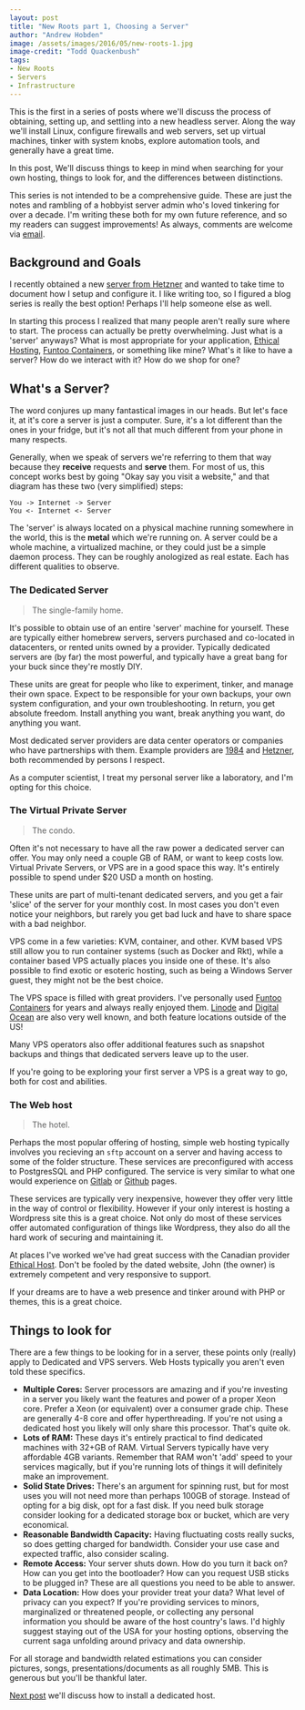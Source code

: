 ```yaml
---
layout: post
title: "New Roots part 1, Choosing a Server"
author: "Andrew Hobden"
image: /assets/images/2016/05/new-roots-1.jpg
image-credit: "Todd Quackenbush"
tags:
- New Roots
- Servers
- Infrastructure
---
```


This is the first in a series of posts where we'll discuss the process of obtaining, setting up, and settling into a new headless server. Along the way we'll install Linux, configure firewalls and web servers, set up virtual machines, tinker with system knobs, explore automation tools, and generally have a great time.

In this post, We'll discuss things to keep in mind when searching for your own hosting, things to look for, and the differences between distinctions.

This series is not intended to be a comprehensive guide. These are just the notes and rambling of a hobbyist server admin who's loved tinkering for over a decade. I'm writing these both for my own future reference, and so my readers can suggest improvements! As always, comments are welcome via [email](mailto:andrew@hoverbear.org).

## Background and Goals

I recently obtained a new [server from Hetzner](https://www.hetzner.de/de/hosting/produkte_rootserver/ex41sssd) and wanted to take time to document how I setup and configure it. I like writing too, so I figured a blog series is really the best option! Perhaps I'll help someone else as well.

In starting this process I realized that many people aren't really sure where to start. The process can actually be pretty overwhelming. Just what is a 'server' anyways? What is most appropriate for your application, [Ethical Hosting](http://www.ethicalhost.ca/ethical-webhosting-plans.html), [Funtoo Containers](http://www.funtoo.org/Funtoo_Containers), or something like mine? What's it like to have a server? How do we interact with it? How do we shop for one?

## What's a Server?

The word conjures up many fantastical images in our heads. But let's face it, at it's core a server is just a computer. Sure, it's a lot different than the ones in your fridge, but it's not all that much different from your phone in many respects.

Generally, when we speak of servers we're referring to them that way because they **receive** requests and **serve** them. For most of us, this concept works best by going "Okay say you visit a website," and that diagram has these two (very simplified) steps:

```
You -> Internet -> Server
You <- Internet <- Server
```

The 'server' is always located on a physical machine running somewhere in the world, this is the **metal** which we're running on. A server could be a whole machine, a virtualized machine, or they could just be a simple daemon process. They can be roughly anologized as real estate. Each has different qualities to observe.

### The Dedicated Server

> The single-family home.

It's possible to obtain use of an entire 'server' machine for yourself. These are typically either homebrew servers, servers purchased and co-located in datacenters, or rented units owned by a provider. Typically dedicated servers are (by far) the most powerful, and typically have a great bang for your buck since they're mostly DIY.

These units are great for people who like to experiment, tinker, and manage their own space. Expect to be responsible for your own backups, your own system configuration, and your own troubleshooting. In return, you get absolute freedom. Install anything you want, break anything you want, do anything you want.

Most dedicated server providers are data center operators or companies who have partnerships with them. Example providers are [1984](https://www.1984.is/) and [Hetzner](http://hetzner.de/), both recommended by persons I respect.

As a computer scientist, I treat my personal server like a laboratory, and I'm opting for this choice.

### The Virtual Private Server

> The condo.

Often it's not necessary to have all the raw power a dedicated server can offer. You may only need a couple GB of RAM, or want to keep costs low. Virtual Private Servers, or VPS are in a good space this way. It's entirely possible to spend under $20 USD a month on hosting.

These units are part of multi-tenant dedicated servers, and you get a fair 'slice' of the server for your monthly cost. In most cases you don't even notice your neighbors, but rarely you get bad luck and have to share space with a bad neighbor.

VPS come in a few varieties: KVM, container, and other. KVM based VPS still allow you to run container systems (such as Docker and Rkt), while a container based VPS actually places you inside one of these. It's also possible to find exotic or esoteric hosting, such as being a Windows Server guest, they might not be the best choice.

The VPS space is filled with great providers. I've personally used [Funtoo Containers](http://www.funtoo.org/Funtoo_Containers) for years and always really enjoyed them. [Linode](http://linode.com/) and [Digital Ocean](http://digitalocean.com/) are also very well known, and both feature locations outside of the US!

Many VPS operators also offer additional features such as snapshot backups and things that dedicated servers leave up to the user.

If you're going to be exploring your first server a VPS is a great way to go, both for cost and abilities.

### The Web host

> The hotel.

Perhaps the most popular offering of hosting, simple web hosting typically involves you recieving an `sftp` account on a server and having access to some of the folder structure. These services are preconfigured with access to PostgresSQL and PHP configured. The service is very similar to what one would experience on [Gitlab](http://pages.gitlab.io/) or [Github](https://pages.github.com/) pages.

These services are typically very inexpensive, however they offer very little in the way of control or flexibility. However if your only interest is hosting a Wordpress site this is a great choice. Not only do most of these services offer automated configuration of things like Wordpress, they also do all the hard work of securing and maintaining it.

At places I've worked we've had great success with the Canadian provider [Ethical Host](http://ethicalhost.ca/). Don't be fooled by the dated website, John (the owner) is extremely competent and very responsive to support.

If your dreams are to have a web presence and tinker around with PHP or themes, this is a great choice.

## Things to look for

There are a few things to be looking for in a server, these points only (really) apply to Dedicated and VPS servers. Web Hosts typically you aren't even told these specifics.

* **Multiple Cores:** Server processors are amazing and if you're investing in a server you likely want the features and power of a proper Xeon core. Prefer a Xeon (or equivalent) over a consumer grade chip. These are generally 4-8 core and offer hyperthreading. If you're not using a dedicated host you likely will only share this processor. That's quite ok.
* **Lots of RAM:** These days it's entirely practical to find dedicated machines with 32+GB of RAM. Virtual Servers typically have very affordable 4GB variants. Remember that RAM won't 'add' speed to your services magically, but if you're running lots of things it will definitely make an improvement.
* **Solid State Drives:** There's an argument for spinning rust, but for most uses you will not need more than perhaps 100GB of storage. Instead of opting for a big disk, opt for a fast disk. If you need bulk storage consider looking for a dedicated storage box or bucket, which are very economical.
* **Reasonable Bandwidth Capacity:** Having fluctuating costs really sucks, so does getting charged for bandwidth. Consider your use case and expected traffic, also consider scaling.
* **Remote Access:** Your server shuts down. How do you turn it back on? How can you get into the bootloader? How can you request USB sticks to be plugged in? These are all questions you need to be able to answer.
* **Data Location:** How does your provider treat your data? What level of privacy can you expect? If you're providing services to minors, marginalized or threatened people, or collecting any personal information you should be aware of the host country's laws. I'd highly suggest staying out of the USA for your hosting options, observing the current saga unfolding around privacy and data ownership.

For all storage and bandwidth related estimations you can consider pictures, songs, presentations/documents as all roughly 5MB. This is generous but you'll be thankful later.

[Next post](/2016/05/06/new-roots-2/) we'll discuss how to install a dedicated host.
